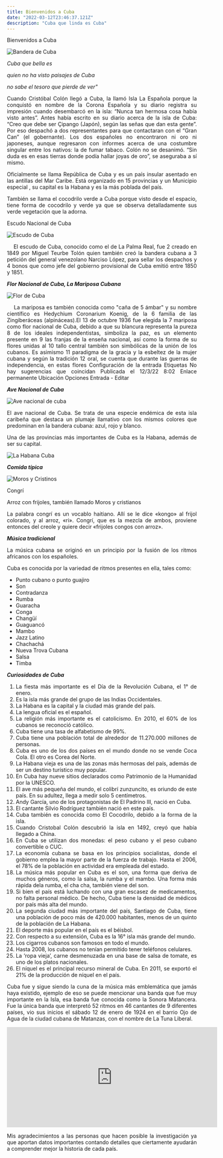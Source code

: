 ```yaml
---
title: Bienvenidos a Cuba
date: "2022-03-12T23:46:37.121Z"
description: "Cuba que linda es Cuba"
---
```


Bienvenidos a Cuba

![Bandera de Cuba](../../../src/images/banderacuba.png)                                                               



_Cuba que bella es_

_quien no ha visto paisajes de Cuba_

_no sabe el tesoro que pierde de ver"_

<div style="text-align: justify">
Cuando Cristóbal Colón llegó a Cuba, la llamó Isla La Española porque la conquistó en nombre de la Corona Española y su diario registra su impresión cuando desembarcó en la isla: “Nunca tan hermosa cosa había visto antes”. Antes había escrito en su diario acerca de la isla de Cuba: “Creo que debe ser Çipango (Japón), según las señas que dan esta gente”. Por eso despachó a dos representantes para que contactaran con el “Gran Can” (el gobernante). Los dos españoles no encontraron ni oro ni japoneses, aunque regresaron con informes acerca de una costumbre singular entre los nativos: la de fumar tabaco. Colón no se desanimó. “Sin duda es en esas tierras donde podía hallar joyas de oro”, se aseguraba a sí mismo.

  

  

Oficialmente se llama República de Cuba y es un país insular asentado en las antillas del Mar Caribe. Está organizado en 15 provincias y un Municipio especial , su capital es la Habana y es la más poblada del país. 

  

También se llama el cocodrilo verde a Cuba porque visto desde el espacio, tiene forma de cocodrilo y verde ya que se observa detalladamente sus verde vegetación que la adorna. 

  


Escudo Nacional de Cuba

  

![Escudo de Cuba](../../../src/images/escudocuba.jpg)

  

    El escudo de Cuba, conocido como el de La Palma Real, fue 2 creado en 1849 por Miguel Teurbe Tolón quien también creó la bandera cubana a 3 petición del general venezolano Narciso López, para sellar los despachos y 4 bonos que como jefe del gobierno provisional de Cuba emitió entre 1850 y 1851.

  

_**Flor Nacional de Cuba, La Mariposa Cubana**_
  

![Flor de Cuba](../../../src/images/FlorCuba.jpg)

  

    La mariposa es también conocida como "caña de 5 ámbar" y su nombre científico es Hedychium Coronarium Koenig, de la 6 familia de las Zingiberáceas (alpináceas).El 13 de octubre 1936 fue elegida la 7 mariposa como flor nacional de Cuba, debido a que su blancura representa la pureza 8 de los ideales independentistas, simboliza la paz, es un elemento presente en 9 las franjas de la enseña nacional, así como la forma de su flores unidas al 10 tallo central también son simbólicas de la unión de los cubanos. Es asimismo 11 paradigma de la gracia y la esbeltez de la mujer cubana y según la tradición 12 oral, se cuenta que durante las guerras de independencia, en estas flores Configuración de la entrada Etiquetas No hay sugerencias que coincidan Publicada el 12/3/22 8:02 Enlace permanente Ubicación Opciones Entrada - Editar


_**Ave Nacional de Cuba**_

![Ave nacional de cuba](../../../src/images/AveCuba.jpg)


El ave nacional de Cuba. Se trata de una especie endémica de esta isla caribeña que destaca un plumaje llamativo con los mismos colores que predominan en la bandera cubana: azul, rojo y blanco.


Una de las provincias más importantes de Cuba es la Habana, además de ser su capital.


![La Habana Cuba](../../../src/images/HabanaCuba.jpg)


_**Comida típica**_


![Moros y Cristinos](../../../src/images/morosycristianos.jpg)


Congrí

Arroz con frijoles, también llamado Moros y cristianos

La palabra congrí es un vocablo haitiano. Allí se le dice «kongo» al frijol colorado, y al arroz, «ri». Congrí, que es la mezcla de ambos, proviene entonces del creole y quiere decir «frijoles congos con arroz».


_**Música tradicional**_

La música cubana se originó en un principio por la fusión de los ritmos africanos con los españoles.

Cuba es conocida por la variedad de ritmos presentes en ella, tales como:

- Punto cubano o punto guajiro
- Son
- Contradanza
- Rumba
- Guaracha
- Conga
- Changüí
- Guaguancó
- Mambo
- Jazz Latino
- Chachachá
- Nueva Trova Cubana
- Salsa
- Timba


_**Curiosidades de Cuba**_


1. La fiesta más importante es el Día de la Revolución Cubana, el 1° de enero.
2. Es la isla más grande del grupo de las Indias Occidentales.
3. La Habana es la capital y la ciudad más grande del país.
4. La lengua oficial es el español.
5. La religión más importante es el catolicismo. En 2010, el 60% de los cubanos se reconoció católico.
6. Cuba tiene una tasa de alfabetismo de 99%.
7. Cuba tiene una población total de alrededor de 11.270.000 millones de personas.
8. Cuba es uno de los dos países en el mundo donde no se vende Coca Cola. El otro es Corea del Norte.
9. La Habana vieja es una de las zonas más hermosas del país, además de ser un destino turístico muy popular.
10. En Cuba hay nueve sitios declarados como Patrimonio de la Humanidad por la UNESCO.
11. El ave más pequeña del mundo, el colibrí zunzuncito, es oriundo de este país. En su adultez, llega a medir solo 5 centímetros.
12. Andy García, uno de los protagonistas de El Padrino III, nació en Cuba.
13. El cantante Silvio Rodríguez también nació en este país.
14. Cuba también es conocida como El Cocodrilo, debido a la forma de la isla.
15. Cuando Cristobal Colón descubrió la isla en 1492, creyó que había llegado a China.
16. En Cuba se utilizan dos monedas: el peso cubano y el peso cubano convertible o CUC.
17. La economía cubana se basa en los principios socialistas, donde el gobierno emplea la mayor parte de la fuerza de trabajo. Hasta el 2006, el 78% de la población en actividad era empleada del estado.
18. La música más popular en Cuba es el son, una forma que deriva de muchos géneros, como la salsa, la rumba y el mambo. Una forma más rápida dela rumba, el cha cha, también viene del son.
19. Si bien el país está luchando con una gran escasez de medicamentos, no falta personal médico. De hecho, Cuba tiene la densidad de médicos por país más alta del mundo.
20. La segunda ciudad más importante del país, Santiago de Cuba, tiene una población de poco más de 420.000 habitantes, menos de un quinto de la población de La Habana.
21. El deporte más popular en el país es el béisbol.
22. Con respecto a su extensión, Cuba es la 16° isla más grande del mundo.
23. Los cigarros cubanos son famosos en todo el mundo.
24. Hasta 2008, los cubanos no tenían permitido tener teléfonos celulares.
25. La ‘ropa vieja’, carne desmenuzada en una base de salsa de tomate, es uno de los platos nacionales.
26. El níquel es el principal recurso mineral de Cuba. En 2011, se exportó el 21% de la producción de níquel en el país.

Cuba fue y sigue siendo la cuna de la música más emblemática que jamás haya existido, ejemplo de eso se puede mencionar una banda que fue muy importante en la Isla, esa banda fue conocida como la Sonora Matancera. Fue la única banda que interpretó 52 ritmos en 46 cantantes de 9 diferentes países,  vio sus inicios el sábado 12 de enero de 1924 en el barrio Ojo de Agua de la ciudad cubana de Matanzas, con el nombre de La Tuna Liberal.


<iframe width="558" height="266" src="https://www.youtube.com/embed/Od1_0MvOuj8" title="YouTube video player" frameborder="0" allow="accelerometer; autoplay; clipboard-write; encrypted-media; gyroscope; picture-in-picture" allowfullscreen></iframe>

Mis agradecimientos a las personas que hacen posible la investigación ya que aportan datos importantes contando detalles que ciertamente ayudarán a comprender mejor la  historia de cada país. 